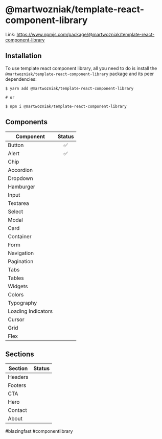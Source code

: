 # @martwozniak/template-react-component-library

Link: https://www.npmjs.com/package/@martwozniak/template-react-component-library

## Installation
 To use template react component library, all you need to do is install the ```@martwozniak/template-react-component-library```
 package and its peer dependencies:

 ```shell
$ yarn add @martwozniak/template-react-component-library

# or

$ npm i @martwozniak/template-react-component-library
 ```

## Components 

|Component |  Status | 
|---|:-:|
| Button |  ✅ |
| Alert |  ✅ |
| Chip  |   |
| Accordion  |   |
| Dropdown  |   |
| Hamburger  |   |
| Input  |   |
| Textarea  |   |
| Select  |   |
| Modal  |   |
| Card  |   |
| Container  |   |
| Form  |   |
| Navigation  |   |
| Pagination  |   |
| Tabs  |   |
| Tables  |   |
| Widgets  |   |
| Colors  |   |
| Typography  |   |
| Loading Indicators  |   |
| Cursor  |   |
| Grid  |   |
| Flex  |   |


## Sections 

|Section |  Status | 
|---|:-:|
| Headers |   |
| Footers |   |
| CTA |   |
| Hero |   |
| Contact |   |
| About |   |


#blazingfast
#componentlibrary